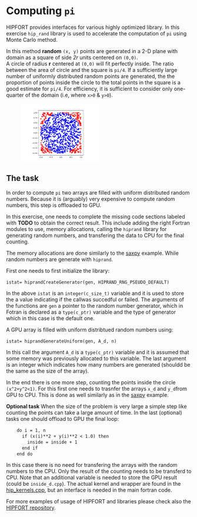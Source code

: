 # Computing `pi`

HIPFORT provides interfaces for various highly optimized library. In this exercise `hip_rand` library is used to accelerate the computation of `pi` using Monte Carlo method. 

In this method **random** `(x, y)` points are generated in a 2-D plane with domain as a square of side *2r* units centered on `(0,0)`.  
A circle of radius **r** centered at `(0,0)` will fit perfectly inside. The ratio between the area of circle and the square is `pi/4`. If a sufficiently large number of uniformly distributed random points are generated, the the proportion of points inside the circle to the total points in the square is a good estimate for `pi/4`. For efficiency, it is sufficient to consider only one-quarter of the domain  (i.e, where  `x>0` & `y>0`).

<figure>
  <img src="img/pi_MC.png" width="50%" alt="Pi Monte Carlo">
  <figcaption> </figcaption>
</figure>


## The task

In order to compute `pi` two arrays are filled with uniform distributed random numbers. Because it is (arguably) very expensive to compute random numbers, this step is offloaded to GPU. 

In this exercise, one needs to complete the missing code sections labeled with **TODO** to obtain the correct result. This include adding the right Fortran modules to use, memory allocations, calling the `hiprand` library for generating random numbers, and transfering the data to CPU for the final counting. 

The memory allocations are done similarly to the [saxpy](../saxpy/hip) example. While random numbers are generate with `hiprand`. 

First one needs to first initialize the library:
```
istat= hiprandCreateGenerator(gen, HIPRAND_RNG_PSEUDO_DEFAULT)
```
In the above `istat` is an `integer(c_size_t)` variable and it is used to store the a value indicating if the callwas succedful or failed. The arguments of the functions are `gen` a pointer to the random number generator, which in Fotran is declared as a `type(c_ptr)` variable and the type of generator which in this case is the default one. 

A GPU array is filled with uniform distribtued random numbers using:
```
istat= hiprandGenerateUniform(gen, A_d, n)
```
In this call the argument `A_d` is a `type(c_ptr)` variable and it is assumed that some memory was previously allocated to this variable. The last argument is an integer which indicates how many numbers are generated (shouldd be the same as the size of the array). 

In the end there is one more step, counting the points inside the circle `(x^2+y^2<1)`. For this first one needs to trasnfer the arrays `x_d` and `y_d`from GPU to CPU. This is done as well similarly as in  the [saxpy](../saxpy/hip) example.

**Optional task** When the size of the problem is very large a simple step like counting the points can take a large amount of time. 
In the last (optional) tasks one should offload to GPU the final loop:
```
    do i = 1, n
      if (x(i)**2 + y(i)**2 < 1.0) then
        inside = inside + 1
      end if
    end do
```
In this case there is no need for transfering the arrays with the random numbers to the CPU. Only the result of the counting needs to be transferd to CPU. 
Note that an additional variable is needed to store the GPU result (could be `inside_d.cpp`).
The actual kernel and wrapper are found in the [hip_kernels.cpp](hip_kernels.cpp), but an interface is needed in the main fortran code.

For more examples of usage of HIPFORT and libraries please check also the [HIPFORT repository](https://github.com/ROCmSoftwarePlatform/hipfort/tree/develop/test).
